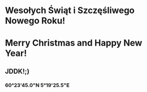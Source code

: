 # Wesołych Świąt i Szczęśliwego Nowego Roku!
# Merry Christmas and Happy New Year!
##  JDDK!;)
### 60°23'45.0"N 5°19'25.5"E
